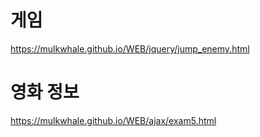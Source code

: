 # 게임

https://mulkwhale.github.io/WEB/jquery/jump_enemy.html

# 영화 정보

https://mulkwhale.github.io/WEB/ajax/exam5.html
